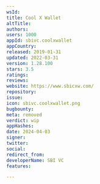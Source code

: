 ```yaml
---
wsId: 
title: Cool X Wallet
altTitle: 
authors: 
users: 1000
appId: sbivc.coolxwallet
appCountry: 
released: 2019-01-31
updated: 2022-03-31
version: 1.28.100
stars: 3.5
ratings: 
reviews: 
website: https://www.sbicxw.com/
repository: 
issue: 
icon: sbivc.coolxwallet.png
bugbounty: 
meta: removed
verdict: wip
appHashes: 
date: 2024-04-03
signer: 
twitter: 
social: 
redirect_from: 
developerName: SBI VC
features: 

---
```


